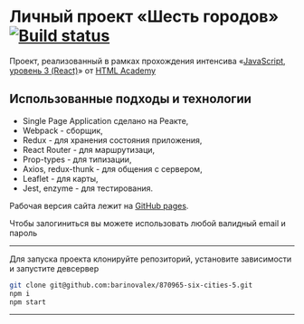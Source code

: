 # Личный проект «Шесть городов» [![Build status][travis-image]][travis-url]

Проект, реализованный в рамках прохождения интенсива «[JavaScript, уровень 3 (React)](https://htmlacademy.ru/intensive/react)» от [HTML Academy](https://htmlacademy.ru)


## Использованные подходы и технологии

* Single Page Application сделано на Реакте,
* Webpack - сборщик,
* Redux - для хранения состояния приложения,
* React Router - для маршрутизаци,
* Prop-types - для типизации,
* Axios, redux-thunk - для общения с сервером,
* Leaflet - для карты,
* Jest, enzyme - для тестирования.


Рабочая версия сайта лежит на [GitHub pages](https://barinovalex.github.io/870965-six-cities-5/).

Чтобы залогиниться вы можете использовать любой валидный email и пароль

---

Для запуска проекта клонируйте репозиторий, установите зависимости и запустите девсервер

```bash
git clone git@github.com:barinovalex/870965-six-cities-5.git
npm i
npm start
```

---

[travis-image]: https://travis-ci.com/htmlacademy-react/870965-six-cities-5.svg?branch=master
[travis-url]: https://travis-ci.com/htmlacademy-react/870965-six-cities-5
